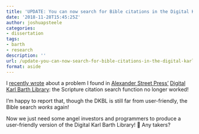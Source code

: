 ```yaml
---
title: 'UPDATE: You can now search for Bible citations in the Digital Karl Barth Library again'
date: '2018-11-28T15:45:25Z'
author: joshuapsteele
categories:
- dissertation
tags:
- barth
- research
description: ''
url: /update-you-can-now-search-for-bible-citations-in-the-digital-karl-barth-library-again/
format: aside
---
```

I [recently wrote](https://joshuapsteele.com/whats-gone-wrong-with-the-digital-karl-barth-library/) about a problem I found in [Alexander Street Press’](https://alexanderstreet.com/) [Digital Karl Barth Library](https://alexanderstreet.com/products/digital-karl-barth-library): the Scripture citation search function no longer worked!

I’m happy to report that, though the DKBL is still far from user-friendly, the Bible search *works* again!

Now we just need some angel investors and programmers to produce a user-friendly version of the Digital Karl Barth Library! 🙂 Any takers?
